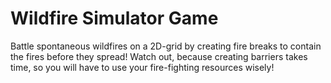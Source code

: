 Wildfire Simulator Game
==================================================

Battle spontaneous wildfires on a 2D-grid by creating fire breaks to
contain the fires before they spread! Watch out, because creating
barriers takes time, so you will have to use your fire-fighting
resources wisely!
